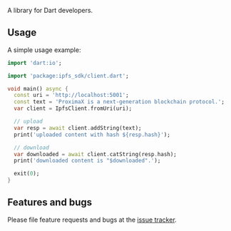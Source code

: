 A library for Dart developers.

## Usage

A simple usage example:

```dart
import 'dart:io';

import 'package:ipfs_sdk/client.dart';

void main() async {
  const uri = 'http://localhost:5001';
  const text = 'ProximaX is a next-generation blockchain protocol.';
  var client = IpfsClient.fromUri(uri);

  // upload
  var resp = await client.addString(text);
  print('uploaded content with hash ${resp.hash}');

  // download
  var downloaded = await client.catString(resp.hash);
  print('downloaded content is "$downloaded".');

  exit(0);
}

```

## Features and bugs

Please file feature requests and bugs at the [issue tracker][tracker].

[tracker]: https://github.com/proximax-storage/dart-ipfs/issues

